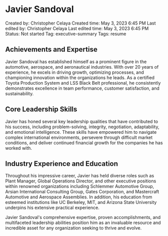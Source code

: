 # Javier Sandoval

Created by: Christopher Celaya
Created time: May 3, 2023 6:45 PM
Last edited by: Christopher Celaya
Last edited time: May 3, 2023 6:45 PM
Status: Not started
Tag: executive-summary
Tags: resume

## Achievements and Expertise

Javier Sandoval has established himself as a prominent figure in the automotive, aerospace, and aeronautical industries. With over 20 years of experience, he excels in driving growth, optimizing processes, and championing innovation within the organizations he leads. As a certified Toyota Production System and LSS Black Belt professional, he consistently demonstrates excellence in team performance, customer satisfaction, and sustainability.

## Core Leadership Skills

Javier has honed several key leadership qualities that have contributed to his success, including problem-solving, integrity, negotiation, adaptability, and emotional intelligence. These skills have empowered him to navigate complex international environments, persevere through difficult market conditions, and deliver continued financial growth for the companies he has worked with.

## Industry Experience and Education

Throughout his impressive career, Javier has held diverse roles such as Plant Manager, Global Operations Director, and other executive positions within renowned organizations including Schlemmer Automotive Group, Arsian International Consulting Group, Gates Corporation, and Mastercraft Automotive and Aerospace Assemblies. In addition, his education from esteemed institutions like UC Berkeley, MIT, and Arizona State University underpins his extensive practical experience.

Javier Sandoval's comprehensive expertise, proven accomplishments, and multifaceted leadership abilities position him as an invaluable resource and incredible asset for any organization seeking to thrive and evolve.